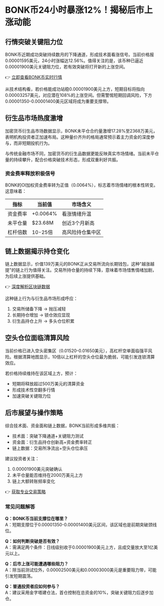 # BONK币24小时暴涨12%！揭秘后市上涨动能

## 行情突破关键阻力位
BONK币近期成功突破持续数月的下降通道，形成技术面看涨信号。当前价格报0.00001595美元，24小时涨幅达12.56%。值得关注的是，该币种已逼近0.00001900美元关键阻力位，若有效突破将打开新的上涨空间。

👉 [立即查看BONK币实时行情](https://bit.ly/okx_welcome)

从技术结构看，若价格能成功站稳0.00001900美元上方，短期目标将指向0.00003257美元，对应潜在108%的上涨空间。但需警惕短期回调风险，下方0.00001350-0.00001400美元区域将成为重要支撑带。

## 衍生品市场热度激增
加密货币衍生品市场数据显示，BONK未平仓合约量激增17.28%至2368万美元，表明机构投资者正加速布局。这种量价齐升的格局通常预示着主力资金的深度参与，而非短期投机行为。

与传统金融市场不同，加密货币的衍生品数据更能反映真实市场情绪。当前未平仓量的持续攀升，配合价格突破技术形态，形成双重利好共振。

### 资金费率释放积极信号
BONK的OI加权资金费率转为正值（0.0064%），标志着市场情绪的根本性转变。这意味着：

| 指标        | 当前值     | 市场含义           |
|-------------|------------|--------------------|
| 资金费率    | +0.0064%   | 看涨情绪升温       |
| 未平仓量    | $23.68M    | 创近3个月新高      |
| 杠杆倍数    | 10-25倍    | 高风险持仓集中区   |

## 链上数据揭示持仓变化
链上数据显示，价值139万美元的BONK正从交易所流向长期钱包，这种"越涨越提"的链上行为值得关注。交易所持仓量的持续下降，意味着市场惜售情绪加剧，为后续上涨提供基础。

👉 [深度解析区块链数据](https://bit.ly/okx_welcome)

这种链上行为与衍生品市场形成呼应：
1. 交易所储备下降 → 抛压减轻
2. 长期持仓增加 → 锁仓效应显现
3. 衍生品持仓上升 → 多头仓位积累

## 空头仓位面临清算风险
当前价格已进入空头密集区（0.01520-0.01650美元），高杠杆空单面临强平风险。根据清算地图显示，10倍以上杠杆的空头仓位最为脆弱，可能引发连锁清算效应。

若价格持续维持在该区域上方，预计：
- 短期将释放超过500万美元的清算资金
- 形成技术性空翻多行情
- 加速突破关键阻力位

## 后市展望与操作策略
综合技术面、资金面和链上数据，BONK当前形成多维共振：
- 技术面：突破下降通道+关键阻力测试
- 资金面：衍生品持仓创新高+资金费率转正
- 链上数据：交易所净流出+空头仓位承压

建议投资者关注：
1. 0.00001900美元突破确认
2. 未平仓量能否维持在2000万美元上方
3. 链上大额转账频率变化

👉 [获取专业交易策略](https://bit.ly/okx_welcome)

### 常见问题解答
**Q：BONK币当前支撑位在哪里？**  
A：短期支撑位于0.00001350-0.00001400美元区间，该区域也是前期突破颈线位。

**Q：如何判断突破是否有效？**  
A：需满足两个条件：日线级别收于0.00001900美元上方，且成交量放大至1亿美元以上。

**Q：后市上涨可能遭遇哪些阻力？**  
A：除当前测试位外，0.00002500美元和0.00003000美元是重要阻力带，可能引发短期震荡。

**Q：普通投资者应如何参与？**  
A：建议采用金字塔建仓法，首仓控制在总资金的10%，突破关键阻力后逐步加仓。
